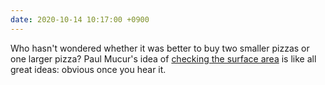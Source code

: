 ```yaml
---
date: 2020-10-14 10:17:00 +0900
---
```


Who hasn't wondered whether it was better to buy two smaller pizzas or one larger pizza? Paul Mucur's idea of [checking the surface area](https://mudge.name/2020/09/27/weeknotes-48/) is like all great ideas: obvious once you hear it. 
